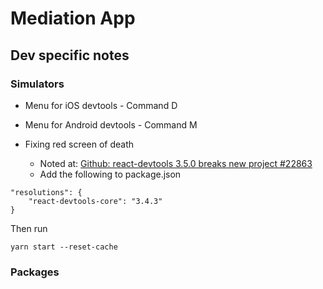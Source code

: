 # Mediation App

## Dev specific notes

### Simulators

- Menu for iOS devtools - Command D
- Menu for Android devtools - Command M

- Fixing red screen of death
  - Noted at: [Github: react-devtools 3.5.0 breaks new project #22863](https://github.com/facebook/react-native/issues/22863)
  - Add the following to package.json

```
"resolutions": {
    "react-devtools-core": "3.4.3"
}
```

Then run

```
yarn start --reset-cache
```

### Packages
